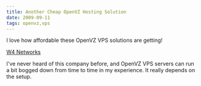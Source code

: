 ```yaml
---
title: Another Cheap OpenVZ Hosting Solution
date: 2009-09-11
tags: openvz,vps
---
```

I love how affordable these OpenVZ VPS solutions are getting!

[W4 Networks](http://w4networks.com/vps_servers.html)

I've never heard of this company before, and OpenVZ VPS servers can run a bit bogged down from time to time in my experience. It really depends on the setup.

